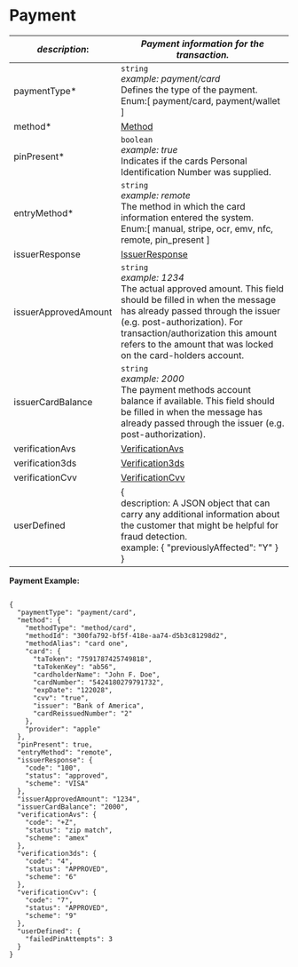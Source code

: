 
# Payment

| *description*: | *Payment information for the transaction.*|
|----|----|
| paymentType* |    ``` string ```  <br/> *example: payment/card* <br/> Defines the type of the payment. <br/>Enum:[ payment/card, payment/wallet ]|
| method* | [Method](?path=docs/schemas-md/Method.md)| 
| pinPresent* |    ``` boolean ```   <br/> *example: true* <br/> Indicates if the cards Personal Identification Number was supplied.|
| entryMethod* |  ``` string ```  <br/> *example: remote* <br/> The method in which the card information entered the system. <br/> Enum:[ manual, stripe, ocr, emv, nfc, remote, pin_present ]|
| issuerResponse | [IssuerResponse](?path=docs/schemas-md/IssuerResponse.md)| 
| issuerApprovedAmount |  ``` string ```  <br/> *example: 1234* <br/> The actual approved amount. This field should be filled in when the message has already passed through the issuer (e.g. post-authorization). For transaction/authorization this amount refers to the amount that was locked on the card-holders account.|
| issuerCardBalance |  ``` string ```  <br/> *example: 2000* <br/>The payment methods account balance if available. This field should be filled in when the message has already passed through the issuer (e.g. post-authorization).|
| verificationAvs | [VerificationAvs](?path=docs/schemas-md/VerificationAvs.md)|
| verification3ds | [Verification3ds](?path=docs/schemas-md/Verification3ds.md)|
| verificationCvv | [VerificationCvv](?path=docs/schemas-md/VerificationCvv.md)|
| userDefined |   {<br/> description: A JSON object that can carry any additional information about the customer that might be helpful for fraud detection. <br/> example:  { "previouslyAffected": "Y" }<br/> }|

**Payment Example:**

```{r}

{
  "paymentType": "payment/card",
  "method": {
    "methodType": "method/card",
    "methodId": "300fa792-bf5f-418e-aa74-d5b3c81298d2",
    "methodAlias": "card one",
    "card": {
      "taToken": "7591787425749818",
      "taTokenKey": "ab56",
      "cardholderName": "John F. Doe",
      "cardNumber": "5424180279791732",
      "expDate": "122028",
      "cvv": "true",
      "issuer": "Bank of America",
      "cardReissuedNumber": "2"
    },
    "provider": "apple"
  },
  "pinPresent": true,
  "entryMethod": "remote",
  "issuerResponse": {
    "code": "100",
    "status": "approved",
    "scheme": "VISA"
  },
  "issuerApprovedAmount": "1234",
  "issuerCardBalance": "2000",
  "verificationAvs": {
    "code": "+Z",
    "status": "zip match",
    "scheme": "amex"
  },
  "verification3ds": {
    "code": "4",
    "status": "APPROVED",
    "scheme": "6"
  },
  "verificationCvv": {
    "code": "7",
    "status": "APPROVED",
    "scheme": "9"
  },
  "userDefined": {
    "failedPinAttempts": 3
  }
}
```







